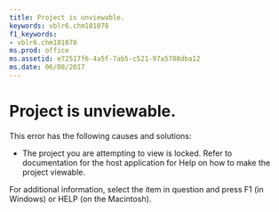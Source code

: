 ```yaml
---
title: Project is unviewable.
keywords: vblr6.chm181078
f1_keywords:
- vblr6.chm181078
ms.prod: office
ms.assetid: e72517f6-4a5f-7ab5-c521-97a5788dba12
ms.date: 06/08/2017
---
```



# Project is unviewable.

This error has the following causes and solutions:



- The project you are attempting to view is locked. Refer to documentation for the host application for Help on how to make the project viewable.
    

For additional information, select the item in question and press F1 (in Windows) or HELP (on the Macintosh).

